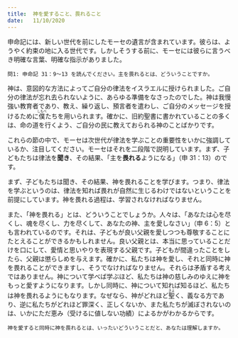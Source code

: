 ```yaml
---
title:  神を愛すること、畏れること
date:   11/10/2020
---
```


申命記には、新しい世代を前にしたモーセの遺言が含まれています。彼らは、ようやく約束の地に入る世代です。しかしそうする前に、モーセには彼らに言うべき明確な言葉、明確な指示がありました。

`問1: 申命記 31：9～13 を読んでください。主を畏れるとは、どういうことですか。`

神は、意図的な方法によってご自分の律法をイスラエルに授けられました。ご自分の律法が忘れ去られないように、あらゆる準備をなさったのでした。神は我慢強い教育者であり、教え、繰り返し、預言者を遣わし、ご自分のメッセージを授けるために<ruby>僕<rt>しもべ</rt></ruby>たちを用いられます。確かに、旧約聖書に書かれていることの多くは、命の道を行くよう、ご自分の民に教えておられる神のことばかりです。

これらの節の中で、モーセは次世代が律法を学ぶことの重要性をいかに強調しているか、注目してください。モーセはそれを二段階で説明しています。まず、子どもたちは律法を**聞き**、その結果、「主を**畏れる**ようになる」（申 31：13）のです。

まず、子どもたちは聞き、その結果、神を畏れることを学びます。つまり、律法を学ぶというのは、律法を知れば畏れが自然に生じるわけではないということを前提にしています。神を畏れる過程は、学習されなければなりません。

また、「神を畏れる」とは、どういうことでしょうか。人々は、「あなたは心を尽くし、魂を尽くし、力を尽くして、あなたの神、主を愛しなさい」（申 6：5）とも言われているのです。それは、子どもが良い父親を愛しつつも尊敬することにたとえることができるかもしれません。良い父親とは、本当に思っていることだけを口にして、愛情と思いやりを表現する父親です。子どもが間違ったことをしたら、父親は懲らしめを与えます。確かに、私たちは神を愛し、それと同時に神を畏れることができますし、そうでなければなりません。それらは矛盾する考えではありません。神について学べば学ぶほど、私たちは神の慈しみのゆえに神をもっと愛すようになります。しかし同時に、神について知れば知るほど、私たちは神を畏れるようにもなります。なぜなら、神がどれほど<ruby>聖<rt>きよ</rt></ruby>く、義なる方であり、逆に私たちがどれほど罪深く、正しくないか、また私たちが滅ぼされないのは、いかにただ恵み（受けるに値しない功績）によるかがわかるからです。

`神を愛すると同時に神を畏れるとは、いったいどういうことだと、あなたは理解しますか。`